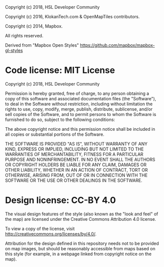 Copyright (c) 2018, HSL Developer Community

Copyright (c) 2016, KlokanTech.com & OpenMapTiles contributors.

Copyright (c) 2014, Mapbox.

All rights reserved.

Derived from "Mapbox Open Styles" https://github.com/mapbox/mapbox-gl-styles


# Code license: MIT License

Copyright (c) 2018, HSL Developer Community
                
Permission is hereby granted, free of charge, to any person obtaining a copy
of this software and associated documentation files (the "Software"), to deal
in the Software without restriction, including without limitation the rights
to use, copy, modify, merge, publish, distribute, sublicense, and/or sell
copies of the Software, and to permit persons to whom the Software is
furnished to do so, subject to the following conditions:

The above copyright notice and this permission notice shall be included in all
copies or substantial portions of the Software.

THE SOFTWARE IS PROVIDED "AS IS", WITHOUT WARRANTY OF ANY KIND, EXPRESS OR
IMPLIED, INCLUDING BUT NOT LIMITED TO THE WARRANTIES OF MERCHANTABILITY,
FITNESS FOR A PARTICULAR PURPOSE AND NONINFRINGEMENT. IN NO EVENT SHALL THE
AUTHORS OR COPYRIGHT HOLDERS BE LIABLE FOR ANY CLAIM, DAMAGES OR OTHER
LIABILITY, WHETHER IN AN ACTION OF CONTRACT, TORT OR OTHERWISE, ARISING FROM,
OUT OF OR IN CONNECTION WITH THE SOFTWARE OR THE USE OR OTHER DEALINGS IN THE
SOFTWARE.


# Design license: CC-BY 4.0

The visual design features of the style (also known as the "look and feel" of the map) are licensed under the Creative Commons Attribution 4.0 license.

To view a copy of the license, visit http://creativecommons.org/licenses/by/4.0/.

Attribution for the design defined in this repository needs not to be provided on map images, but should be reasonably accessible from maps based on this style (for example, in a webpage linked from copyright notice on the map).
